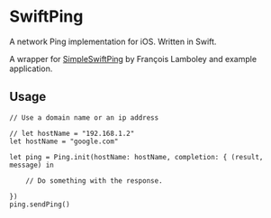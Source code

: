 # SwiftPing
A network Ping implementation for iOS. Written in Swift.

A wrapper for [SimpleSwiftPing](https://github.com/Frizlab/SimpleSwiftPing) by François Lamboley and example application.

## Usage
    
    // Use a domain name or an ip address

    // let hostName = "192.168.1.2" 
    let hostName = "google.com"

    let ping = Ping.init(hostName: hostName, completion: { (result, message) in
	    
	    // Do something with the response.
	    
    })
    ping.sendPing()


